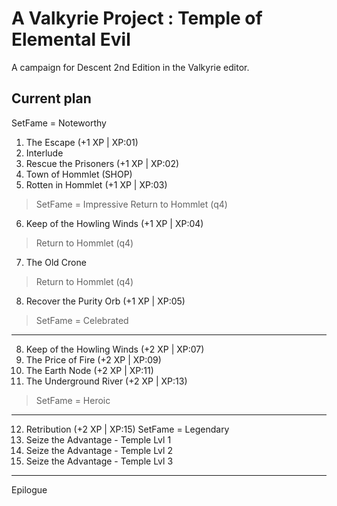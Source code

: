 # A Valkyrie Project : Temple of Elemental Evil
A campaign for Descent 2nd Edition in the Valkyrie editor.


Current plan
---
SetFame = Noteworthy
01. The Escape 			(+1 XP | XP:01) 
02. Interlude			
03. Rescue the Prisoners	(+1 XP | XP:02) 
04. Town of Hommlet (SHOP)
05. Rotten in Hommlet		(+1 XP | XP:03)
> SetFame = Impressive
> Return to Hommlet (q4)
06. Keep of the Howling Winds 	(+1 XP | XP:04) 
> Return to Hommlet (q4)
07. The Old Crone
> Return to Hommlet (q4)
08. Recover the Purity Orb 	(+1 XP | XP:05) 
> SetFame = Celebrated
---
08. Keep of the Howling Winds	(+2 XP | XP:07) 
09. The Price of Fire		(+2 XP | XP:09) 
10. The Earth Node		(+2 XP | XP:11) 
11. The Underground River	(+2 XP | XP:13) 
> SetFame = Heroic
---
12. Retribution			(+2 XP | XP:15) 
SetFame = Legendary 
13. Seize the Advantage - Temple Lvl 1
14. Seize the Advantage - Temple Lvl 2
15. Seize the Advantage - Temple Lvl 3

---
Epilogue

